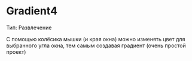 # Gradient4
Тип: Развлечение 

С помощью колёсика мышки (и края окна) можно изменять цвет для выбранного угла окна, тем самым создавая градиент (очень простой проект)
